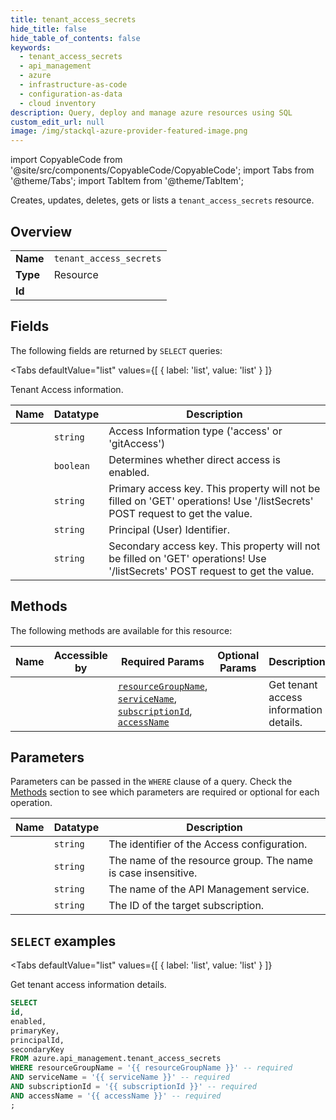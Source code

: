 ```yaml
--- 
title: tenant_access_secrets
hide_title: false
hide_table_of_contents: false
keywords:
  - tenant_access_secrets
  - api_management
  - azure
  - infrastructure-as-code
  - configuration-as-data
  - cloud inventory
description: Query, deploy and manage azure resources using SQL
custom_edit_url: null
image: /img/stackql-azure-provider-featured-image.png
---
```


import CopyableCode from '@site/src/components/CopyableCode/CopyableCode';
import Tabs from '@theme/Tabs';
import TabItem from '@theme/TabItem';

Creates, updates, deletes, gets or lists a <code>tenant_access_secrets</code> resource.

## Overview
<table><tbody>
<tr><td><b>Name</b></td><td><code>tenant_access_secrets</code></td></tr>
<tr><td><b>Type</b></td><td>Resource</td></tr>
<tr><td><b>Id</b></td><td><CopyableCode code="azure.api_management.tenant_access_secrets" /></td></tr>
</tbody></table>

## Fields

The following fields are returned by `SELECT` queries:

<Tabs
    defaultValue="list"
    values={[
        { label: 'list', value: 'list' }
    ]}
>
<TabItem value="list">

Tenant Access information.

<table>
<thead>
    <tr>
    <th>Name</th>
    <th>Datatype</th>
    <th>Description</th>
    </tr>
</thead>
<tbody>
<tr>
    <td><CopyableCode code="id" /></td>
    <td><code>string</code></td>
    <td>Access Information type ('access' or 'gitAccess')</td>
</tr>
<tr>
    <td><CopyableCode code="enabled" /></td>
    <td><code>boolean</code></td>
    <td>Determines whether direct access is enabled.</td>
</tr>
<tr>
    <td><CopyableCode code="primaryKey" /></td>
    <td><code>string</code></td>
    <td>Primary access key. This property will not be filled on 'GET' operations! Use '/listSecrets' POST request to get the value.</td>
</tr>
<tr>
    <td><CopyableCode code="principalId" /></td>
    <td><code>string</code></td>
    <td>Principal (User) Identifier.</td>
</tr>
<tr>
    <td><CopyableCode code="secondaryKey" /></td>
    <td><code>string</code></td>
    <td>Secondary access key. This property will not be filled on 'GET' operations! Use '/listSecrets' POST request to get the value.</td>
</tr>
</tbody>
</table>
</TabItem>
</Tabs>

## Methods

The following methods are available for this resource:

<table>
<thead>
    <tr>
    <th>Name</th>
    <th>Accessible by</th>
    <th>Required Params</th>
    <th>Optional Params</th>
    <th>Description</th>
    </tr>
</thead>
<tbody>
<tr>
    <td><a href="#list"><CopyableCode code="list" /></a></td>
    <td><CopyableCode code="select" /></td>
    <td><a href="#parameter-resourceGroupName"><code>resourceGroupName</code></a>, <a href="#parameter-serviceName"><code>serviceName</code></a>, <a href="#parameter-subscriptionId"><code>subscriptionId</code></a>, <a href="#parameter-accessName"><code>accessName</code></a></td>
    <td></td>
    <td>Get tenant access information details.</td>
</tr>
</tbody>
</table>

## Parameters

Parameters can be passed in the `WHERE` clause of a query. Check the [Methods](#methods) section to see which parameters are required or optional for each operation.

<table>
<thead>
    <tr>
    <th>Name</th>
    <th>Datatype</th>
    <th>Description</th>
    </tr>
</thead>
<tbody>
<tr id="parameter-accessName">
    <td><CopyableCode code="accessName" /></td>
    <td><code>string</code></td>
    <td>The identifier of the Access configuration.</td>
</tr>
<tr id="parameter-resourceGroupName">
    <td><CopyableCode code="resourceGroupName" /></td>
    <td><code>string</code></td>
    <td>The name of the resource group. The name is case insensitive.</td>
</tr>
<tr id="parameter-serviceName">
    <td><CopyableCode code="serviceName" /></td>
    <td><code>string</code></td>
    <td>The name of the API Management service.</td>
</tr>
<tr id="parameter-subscriptionId">
    <td><CopyableCode code="subscriptionId" /></td>
    <td><code>string</code></td>
    <td>The ID of the target subscription.</td>
</tr>
</tbody>
</table>

## `SELECT` examples

<Tabs
    defaultValue="list"
    values={[
        { label: 'list', value: 'list' }
    ]}
>
<TabItem value="list">

Get tenant access information details.

```sql
SELECT
id,
enabled,
primaryKey,
principalId,
secondaryKey
FROM azure.api_management.tenant_access_secrets
WHERE resourceGroupName = '{{ resourceGroupName }}' -- required
AND serviceName = '{{ serviceName }}' -- required
AND subscriptionId = '{{ subscriptionId }}' -- required
AND accessName = '{{ accessName }}' -- required
;
```
</TabItem>
</Tabs>
